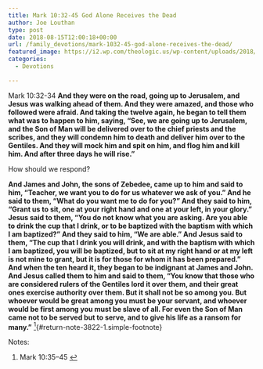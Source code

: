 ```yaml
---
title: Mark 10:32-45 God Alone Receives the Dead
author: Joe Louthan
type: post
date: 2018-08-15T12:00:18+00:00
url: /family_devotions/mark-1032-45-god-alone-receives-the-dead/
featured_image: https://i2.wp.com/theologic.us/wp-content/uploads/2018/08/AllCDCovers_gza_genius_liquid_swords_1995_retail_cd-back.jpg?resize=825%2C510
categories:
  - Devotions

---
```

<p class="p1">
  <span class="s1">Mark 10:32-34 <strong>And they were on the road, going up to Jerusalem, and Jesus was walking ahead of them. And they were amazed, and those who followed were afraid. And taking the twelve again, he began to tell them what was to happen to him, saying, “See, we are going up to Jerusalem, and the Son of Man will be delivered over to the chief priests and the scribes, and they will condemn him to death and deliver him over to the Gentiles. And they will mock him and spit on him, and flog him and kill him. And after three days he will rise.” </strong></span>
</p>

<p class="p1">
  <span class="s1">How should we respond? </span>
</p>

**<span lang="en-US">And James and John, the sons of Zebedee, came up to him and said to him, “Teacher, we want you to do for us whatever we ask of you.” </span> <span lang="en-US">And he said to them, “What do you want me to do for you?” </span> <span lang="en-US">And they said to him, “Grant us to sit, one at your right hand and one at your left, in your glory.” </span> <span lang="en-US">Jesus said to them, “You do not know what you are asking. Are you able to drink the cup that I drink, or to be baptized with the baptism with which I am baptized?” </span> <span lang="en-US">And they said to him, “We are able.” And Jesus said to them, “The cup that I drink you will drink, and with the baptism with which I am baptized, you will be baptized, </span> <span lang="en-US">but to sit at my right hand or at my left is not mine to grant, but it is for those for whom it has been prepared.” </span> <span lang="en-US">And when the ten heard it, they began to be indignant at James and John. </span> <span lang="en-US">And Jesus called them to him and said to them, “You know that those who are considered rulers of the Gentiles lord it over them, and their great ones exercise authority over them. </span> <span lang="en-US">But it shall not be so among you. But whoever would be great among you must be your servant, </span> <span lang="en-US">and whoever would be first among you must be slave of all. </span> <span lang="en-US">For even the Son of Man came not to be served but to serve, and to give his life as a ransom for many.”</span>** [<sup>1</sup>][1]{#return-note-3822-1.simple-footnote}

<div class="simple-footnotes">
  <p class="notes">
    Notes:
  </p>
  
  <ol>
    <li id="note-3822-1">
      <span lang="en-US">Mark 10:35–45</span> <a href="#return-note-3822-1">&#8617;</a>
    </li>
  </ol>
</div>

 [1]: #note-3822-1 "Mark 10:35–45"
